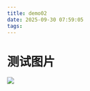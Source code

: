 ```yaml
---
title: demo02
date: 2025-09-30 07:59:05
tags:
---
```


# 测试图片



![](E:\blog_test\source\images\demo02\2025-09-30-08-26-40-image.png)

